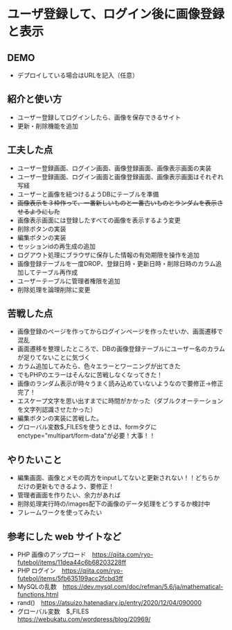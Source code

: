 # ユーザ登録して、ログイン後に画像登録と表示

## DEMO

  - デプロイしている場合はURLを記入（任意）

## 紹介と使い方

  - ユーザー登録してログインしたら、画像を保存できるサイト
  - 更新・削除機能を追加

## 工夫した点

  - ユーザー登録画面、ログイン画面、画像登録画面、画像表示画面の実装
  - ユーザー登録画面、ログイン画面と画像登録画面、画像表示画面はそれぞれ写経
  - ユーザーと画像を紐つけるようDBにテーブルを準備
  - ~~画像表示を３枠作って、一番新しいものと一番古いものとランダムを表示させるようにした~~
  - 画像表示画面には登録したすべての画像を表示するよう変更
  - 削除ボタンの実装
  - 編集ボタンの実装
  - セッションidの再生成の追加
  - ログアウト処理にブラウザに保存した情報の有効期限を操作を追加
  - 画像登録テーブルを一度DROP、登録日時・更新日時・削除日時のカラム追加してテーブル再作成
  - ユーザーテーブルに管理者権限を追加
  - 削除処理を論理削除に変更

## 苦戦した点

  - 画像登録のページを作ってからログインページを作ったせいか、画面遷移で混乱
  - 画面遷移を整理したところで、DBの画像登録テーブルにユーザー名のカラムが足りてないことに気づく
  - カラム追加してみたら、色々エラーとワーニングが出てきた
  - でもPHPのエラーはそんなに苦戦しなくなってきた！
  - 画像のランダム表示が時々うまく読み込めていないようなので要修正→修正完了！
  - エスケープ文字を思い出すまでに時間がかかった（ダブルクオーテーションを文字列認識させたかった）
  - 編集ボタンの実装に苦戦した。
  - グローバル変数$_FILESを使うときは、formタグにenctype="multipart/form-data"が必要！大事！！

## やりたいこと
  - 編集画面、画像とメモの両方をinputしてないと更新されない！！どちらかだけの更新もできるよう、要修正！
  - 管理者画面を作りたい、余力があれば
  - 削除処理実行時の/images配下の画像のデータ処理をどうするか検討中
  - フレームワークを使ってみたい

## 参考にした web サイトなど

  - PHP 画像のアップロード　https://qiita.com/ryo-futebol/items/11dea44c6b68203228ff
  - PHP ログイン　https://qiita.com/ryo-futebol/items/5fb635199acc2fcbd3ff
  - MySQLの乱数　https://dev.mysql.com/doc/refman/5.6/ja/mathematical-functions.html
  - rand()　https://atsuizo.hatenadiary.jp/entry/2020/12/04/090000
  - グローバル変数　$_FILES　https://webukatu.com/wordpress/blog/20969/

